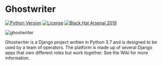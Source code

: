 # Ghostwriter

[![Python Version](https://img.shields.io/badge/Python-3.7-brightgreen.svg)](.) [![License](https://img.shields.io/badge/License-BSD3-darkred.svg)](.) [![Black Hat Arsenal 2019](https://img.shields.io/badge/2019-Black%20Hat%20Arsenal-lightgrey.svg)](https://www.blackhat.com/us-19/arsenal/schedule/index.html#ghostwriter-15475)

![ghostwriter](https://github.com/GhostManager/Ghostwriter/raw/master/DOCS/images/logo.png)

Ghostwriter is a Django project written in Python 3.7 and is designed to be used by a team of operators. The platform is made up of several Django apps that own different roles but work together. See the Wiki for more information.

